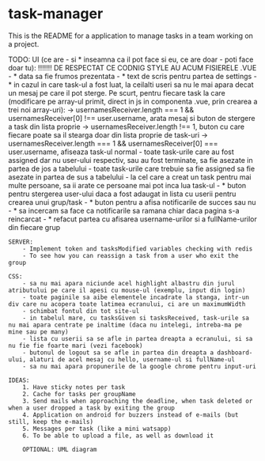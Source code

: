 # task-manager

This is the README for a application to manage tasks in a team working on a project.

TODO: 
	UI (ce are - si * inseamna ca il pot face si eu, ce are doar - poti face doar tu):
	!!!!!!! DE RESPECTAT CE CODNIG STYLE AU ACUM FISIERELE .VUE
		- * data sa fie frumos prezentata
		- * text de scris pentru partea de settings
		- * in cazul in care task-ul a fost luat, la ceilalti useri sa nu le mai apara decat un mesaj pe care il pot sterge. Pe scurt, pentru fiecare task la care (modificare pe array-ul primit, direct in js in componenta .vue, prin crearea a trei noi array-uri):
			-> usernamesReceiver.length === 1 && usernamesReceiver[0] !== user.username, arata mesaj si buton de stergere a task din lista proprie
			-> usernamesReceiver.length !== 1, buton cu care fiecare poate sa il stearga doar din lista proprie de task-uri
			-> usernamesReceiver.length === 1 && usernamesReceiver[0] === user.username, afiseaza task-ul normal
		- toate task-urile care au fost assigned dar nu user-ului respectiv, sau au fost terminate, sa fie asezate in partea de jos a tabelului
		- toate task-urile care trebuie sa fie assigned sa fie asezate in partea de sus a tabelului
		- la cel care a creat un task pentru mai multe persoane, sa ii arate ce persoane mai pot inca lua task-ul
		- * buton pentru stergerea user-ului daca a fost adaugat in lista cu userii pentru crearea unui grup/task
		- * buton pentru a afisa notificarile de succes sau nu
		- * sa incercam sa face ca notificarile sa ramana chiar daca pagina s-a reincarcat
		- * refacut partea cu afisarea username-urilor si a fullName-urilor din fiecare grup

	SERVER:
		- Implement token and tasksModified variables checking with redis
		- To see how you can reassign a task from a user who exit the group

	CSS:
		- sa nu mai apara niciunde acel highlight albastru din jurul atributului pe care il apesi cu mouse-ul (exemplu, input din login)
		- toate paginile sa aibe elementele incadrate la stanga, intr-un div care nu acopera toate latimea ecranului, ci are un maximumWidth
		- schimbat fontul din tot site-ul
		- in tabelul mare, cu tasksGiven si tasksReceived, task-urile sa nu mai apara centrate pe inaltime (daca nu intelegi, intreba-ma pe mine sau pe many)
		- lista cu userii sa se afle in partea dreapta a ecranului, si sa nu fie fie foarte mari (vezi facebook)
		- butonul de logout sa se afle in partea din dreapta a dashboard-ului, alaturi de acel mesaj cu hello, username-ul si fullName-ul
		- sa nu mai apara propunerile de la google chrome pentru input-uri

	IDEAS:
		1. Have sticky notes per task
		2. Cache for tasks per groupName
		3. Send mails when approaching the deadline, when task deleted or when a user dropped a task by exiting the group
		4. Application on android for buzzers instead of e-mails (but still, keep the e-mails)
		5. Messages per task (like a mini watsapp)
		6. To be able to upload a file, as well as download it

		OPTIONAL: UML diagram

